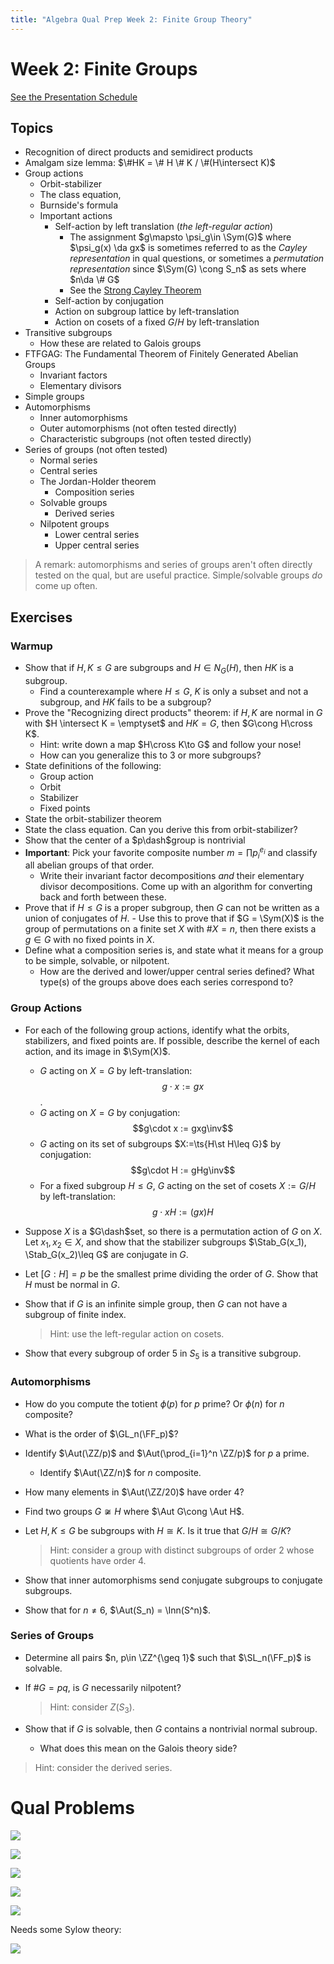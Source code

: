 ```yaml
---
title: "Algebra Qual Prep Week 2: Finite Group Theory"
---
```


# Week 2: Finite Groups

[See the Presentation Schedule](https://www.notion.so/df531651418e43a9918f8d6c0cc0c706)

## Topics

- Recognition of direct products and semidirect products
- Amalgam size lemma: $\#HK = \# H \# K / \#(H\intersect K)$
- Group actions
	- Orbit-stabilizer
	- The class equation,
	- Burnside's formula
	- Important actions
		- Self-action by left translation (*the left-regular action*)
			- The assignment $g\mapsto \psi_g\in \Sym(G)$ where $\psi_g(x) \da gx$ is sometimes referred to as the *Cayley representation* in qual questions, or sometimes a *permutation representation* since $\Sym(G) \cong S_n$ as sets where $n\da \# G$
			- See the [Strong Cayley Theorem](https://math.la.asu.edu/~kawski/classes/mat444/handouts/strongCayley.pdf)
		- Self-action by conjugation
		- Action on subgroup lattice by left-translation
		- Action on cosets of a fixed $G/H$ by left-translation
- Transitive subgroups
	- How these are related to Galois groups
- FTFGAG: The Fundamental Theorem of Finitely Generated Abelian Groups
	- Invariant factors
	- Elementary divisors
- Simple groups
- Automorphisms
	- Inner automorphisms
	- Outer automorphisms  (not often tested directly)
	- Characteristic subgroups  (not often tested directly)
- Series of groups (not often tested)
	- Normal series
	- Central series
	- The Jordan-Holder theorem
		- Composition series
	- Solvable groups
		- Derived series
	- Nilpotent groups
		- Lower central series
		- Upper central series

> A remark: automorphisms and series of groups aren't often directly tested on the qual, but are useful practice. Simple/solvable groups *do* come up often.

## Exercises 

### Warmup

- Show that if $H, K \leq G$ are subgroups and $H \in N_G(H)$, then $HK$ is a subgroup.
	- Find a counterexample where $H\leq G$, $K$ is only a subset and not a subgroup, and $HK$ fails to be a subgroup?
- Prove the "Recognizing direct products" theorem: if $H, K$ are normal in $G$ with $H \intersect K = \emptyset$ and $HK = G$, then $G\cong H\cross K$.
	- Hint: write down a map $H\cross K\to G$ and follow your nose!
	- How can you generalize this to 3 or more subgroups?
- State definitions of the following:
	- Group action
	- Orbit
	- Stabilizer
	- Fixed points
- State the orbit-stabilizer theorem
- State the class equation.
	Can you derive this from orbit-stabilizer?
- Show that the center of a $p\dash$group is nontrivial
- **Important**: Pick your favorite composite number $m = \prod p_i^{e_i}$ and classify all abelian groups of that order.
	- Write their invariant factor decompositions *and* their elementary divisor decompositions. Come up with an algorithm for converting back and forth between these.
- Prove that if $H\leq G$ is a proper subgroup, then $G$ can not be written as a union of conjugates of $H$.
	  - Use this to prove that if $G = \Sym(X)$ is the group of permutations on a finite set $X$ with $\# X = n$, then there exists a $g\in G$ with no fixed points in $X$.
-  Define what a composition series is, and state what it means for a group to be simple, solvable, or nilpotent.
	- How are the derived and lower/upper central series defined? What type(s) of the groups above does each series correspond to?

### Group Actions
- For each of the following group actions, identify what the orbits, stabilizers, and fixed points are. If possible, describe the kernel of each action, and its image in $\Sym(X)$.
	- $G$ acting on $X=G$ by left-translation: $$g\cdot x := gx$$.
	- $G$ acting on $X=G$ by conjugation: $$g\cdot x := gxg\inv$$
	- $G$ acting on its set of subgroups $X:=\ts{H\st H\leq G}$ by conjugation: $$g\cdot H := gHg\inv$$
	- For a fixed subgroup $H\leq G$, $G$ acting on the set of cosets $X := G/H$ by left-translation: $$g\cdot xH := (gx)H$$
- Suppose $X$ is a $G\dash$set, so there is a permutation action of $G$ on $X$.
  Let $x_1, x_2\in X$, and show that the stabilizer subgroups $\Stab_G(x_1), \Stab_G(x_2)\leq G$ are conjugate in $G$.

- Let $[G:H] = p$ be the smallest prime dividing the order of $G$. Show that $H$ must be normal in $G$.
- Show that if $G$ is an infinite simple group, then $G$ can not have a subgroup of finite index.

	> Hint: use the left-regular action on cosets.

- Show that every subgroup of order 5 in $S_5$ is a transitive subgroup.


### Automorphisms
- How do you compute the totient $\phi(p)$ for $p$ prime? Or $\phi(n)$ for $n$ composite?
- What is the order of $\GL_n(\FF_p)$?
- Identify $\Aut(\ZZ/p)$ and $\Aut(\prod_{i=1}^n \ZZ/p)$ for $p$ a prime.
	- Identify $\Aut(\ZZ/n)$ for $n$ composite.
- How many elements in $\Aut(\ZZ/20)$ have order 4?
- Find two groups $G\not\cong H$ where $\Aut G\cong \Aut H$.
- Let $H, K \leq G$ be subgroups with $H\cong K$.
	Is it true that $G/H \cong G/K$?

	> Hint: consider a group with distinct subgroups of order 2 whose quotients have order 4.

- Show that inner automorphisms send conjugate subgroups to conjugate subgroups.
- Show that for $n\neq 6$, $\Aut(S_n) = \Inn(S^n)$.

### Series of Groups

- Determine all pairs $n, p\in \ZZ^{\geq 1}$ such that $\SL_n(\FF_p)$ is solvable.

- If $\# G = pq$, is $G$ necessarily nilpotent?
	
	> Hint: consider $Z(S_3)$.

- Show that if $G$ is solvable, then $G$ contains a nontrivial normal subroup.
	- What does this mean on the Galois theory side?

> Hint: consider the derived series.

# Qual Problems


![](_attachments/Untitled%2014.png)

![](_attachments/Pasted%20image%2020210526171835.png)

![](_attachments/Pasted%20image%2020210526172046.png)

![](_attachments/Pasted%20image%2020210526172119.png)

![](_attachments/Pasted%20image%2020210526172140.png)

Needs some Sylow theory:

![](_attachments/Pasted%20image%2020210526173749.png)